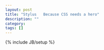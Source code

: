 ```yaml
---
layout: post
title: "Stylus   Because CSS needs a hero"
description: ""
category: 
tags: []
---
```

{% include JB/setup %}
